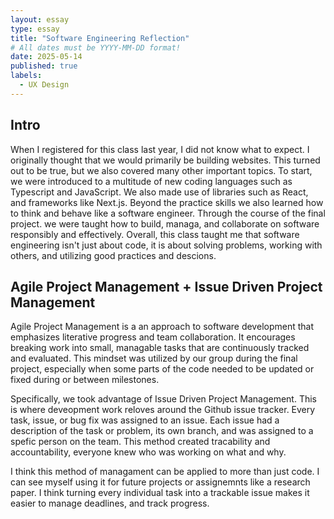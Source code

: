 ```yaml
---
layout: essay
type: essay
title: "Software Engineering Reflection"
# All dates must be YYYY-MM-DD format!
date: 2025-05-14
published: true
labels:
  - UX Design 
---
```


## Intro 

When I registered for this class last year, I did not know what to expect. I originally thought that we would primarily be building websites. This turned out to be true, but we also covered many other important topics. To start, we were introduced to a multitude of new coding languages such as Typescript and JavaScript. We also made use of libraries such as React, and frameworks like Next.js. Beyond the practice skills we also learned how to think and behave like a software engineer. Through the course of the final project. we were taught how to build, managa, and collaborate on software responsibly and effectively. Overall, this class taught me that software engineering isn't just about code, it is about solving problems, working with others, and utilizing good practices and descions. 

## Agile Project Management + Issue Driven Project Management 

Agile Project Management is a an approach to software development that emphasizes literative progress and team collaboration. It encourages breaking work into small, managable tasks that are continuously tracked and evaluated. This mindset was utilized by our group during the final project, especially when some parts of the code needed to be updated or fixed during or between milestones.

Specifically, we took advantage of Issue Driven Project Management. This is where deveopment work reloves around the Github issue tracker. Every task, issue, or bug fix was assigned to an issue. Each issue had a description of the task or problem, its own branch, and was assigned to a spefic person on the team. This method created tracability and accountability, everyone knew who was working on what and why.

I think this method of managament can be applied to more than just code. I can see myself using it for future projects or assignemnts like a research paper. I think turning every individual task into a trackable issue makes it easier to manage deadlines, and track progress.

